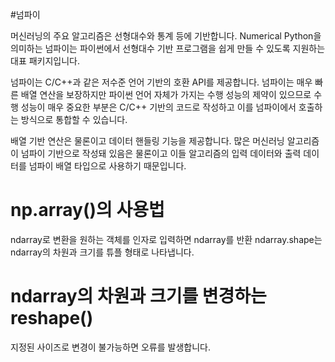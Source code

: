 #넘파이

머신러닝의 주요 알고리즘은 선형대수와 통계 등에 기반합니다. Numerical Python을 의미하는 넘파이는 파이썬에서 선형대수 기반 프로그램을 쉽게 만들 수 있도록 지원하는 대표 패키지입니다.

넘파이는 C/C++과 같은 저수준 언어 기반의 호환 API를 제공합니다. 넘파이는 매우 빠른 배열 연산을 보장하지만 파이썬 언어 자체가 가지는 수행 성능의 제약이 있으므로 수행 성능이 매우 중요한 부분은 C/C++ 기반의 코드로 작성하고 이를 넘파이에서 호출하는 방식으로 통합할 수 있습니다.

배열 기반 연산은 물론이고 데이터 핸들링 기능을 제공합니다. 많은 머신러닝 알고리즘이 넘파이 기반으로 작성돼 있음은 물론이고 이들 알고리즘의 입력 데이터와 출력 데이터를 넘파이 배열 타입으로 사용하기 때문입니다.

# np.array()의 사용법

ndarray로 변환을 원하는 객체를 인자로 입력하면 ndarray를 반환
ndarray.shape는 ndarray의 차원과 크기를 튜플 형태로 나타냅니다.

#  ndarray의 차원과 크기를 변경하는 reshape()
지정된 사이즈로 변경이 불가능하면 오류를 발생합니다.
